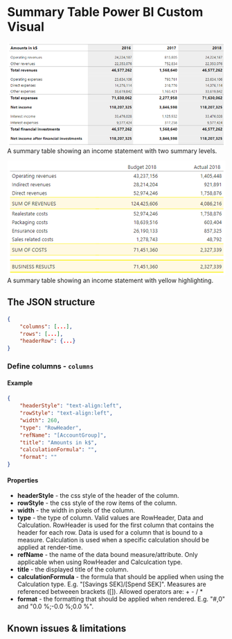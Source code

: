 # Summary Table Power BI Custom Visual

![](samples/Screenshot2.png)
A summary table showing an income statement with two summary levels.

![](samples/Screenshot1.png)
A summary table showing an income statement with yellow highlighting.

## The JSON structure
```json
{
	"columns": [...],
	"rows": [...],
	"headerRow": {...}
}
```

### Define columns - `columns`
#### Example
```json
{
	"headerStyle": "text-align:left",
	"rowStyle": "text-align:left",
	"width": 260,
	"type": "RowHeader",
	"refName": "[AccountGroup]", 
	"title": "Amounts in k$",
	"calculationFormula": "", 
	"format": ""
}
```
#### Properties
* **headerStyle** - the css style of the header of  the column.
* **rowStyle** - the css style of the row items of the column.
* **width** - the width in pixels of the column.
* **type** - the type of column. Valid values are RowHeader, Data and Calculation. RowHeader is used for the first column that contains the header for each row. Data is used for a column that is bound to a measure. Calculation is used when a specific calculation should be applied at render-time.
* **refName** - the name of the data bound measure/attribute. Only applicable when using RowHeader and Calculcation type.
* **title** - the displayed title of the column.
* **calculationFormula** - the formula that should be applied when using the Calculation type. E.g. "[Savings SEK]/[Spend SEK]". Measures are referenced betweeen brackets ([]). Allowed operators are: + - / *
* **format** - the formatting that should be applied when rendered. E.g. "#,0" and "0.0 %;-0.0 %;0.0 %".


## Known issues & limitations
